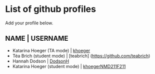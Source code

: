 # List of github profiles
Add your profile below. 

## NAME | USERNAME
- Katarina Hoeger (TA mode) | [khoeger](https://github.com/khoeger)
- Téa Brich (student mode) | [teabrich] (https://github.com/teabrich)
- Hannah Dodson | [DodsonH](https://github.com/DodsonH)
- Katarina Hoeger (student mode) | [khoegerNMD211F211](https://github.com/khoegerNMD211F211)
